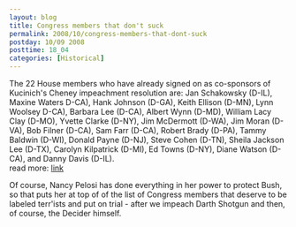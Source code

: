 ```yaml
---
layout: blog
title: Congress members that don't suck
permalink: 2008/10/congress-members-that-dont-suck
postday: 10/09 2008
posttime: 18_04
categories: [Historical]
---
```


<p>The 22 House members who have already signed on as co-sponsors of Kucinich's Cheney impeachment resolution are: Jan Schakowsky (D-IL), Maxine Waters D-CA), Hank Johnson (D-GA), Keith Ellison (D-MN), Lynn Woolsey D-CA), Barbara Lee (D-CA), Albert Wynn (D-MD), William Lacy Clay (D-MO), Yvette Clarke (D-NY), Jim McDermott (D-WA), Jim Moran (D-VA), Bob Filner (D-CA), Sam Farr (D-CA), Robert Brady (D-PA), Tammy Baldwin (D-WI), Donald Payne (D-NJ), Steve Cohen (D-TN), Sheila Jackson Lee (D-TX), Carolyn Kilpatrick (D-MI), Ed Towns (D-NY), Diane Watson (D-CA), and Danny Davis (D-IL).<br />
read more: <a href="http://smirkingchimp.com/thread/10925" target="_blank">link</a></p>
<p>Of course, Nancy Pelosi has done everything in her power to protect Bush, so that puts her at top of of the list of Congress members that deserve to be labeled terr'ists and put on trial - after we impeach Darth Shotgun and then, of course, the Decider himself.</p>
